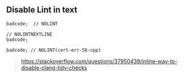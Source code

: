 
## Disable Lint in text

```
badcode;  // NOLINT

// NOLINTNEXTLINE
badcode;

badcode; // NOLINT(cert-err-58-cpp)
```

> https://stackoverflow.com/questions/37950439/inline-way-to-disable-clang-tidy-checks